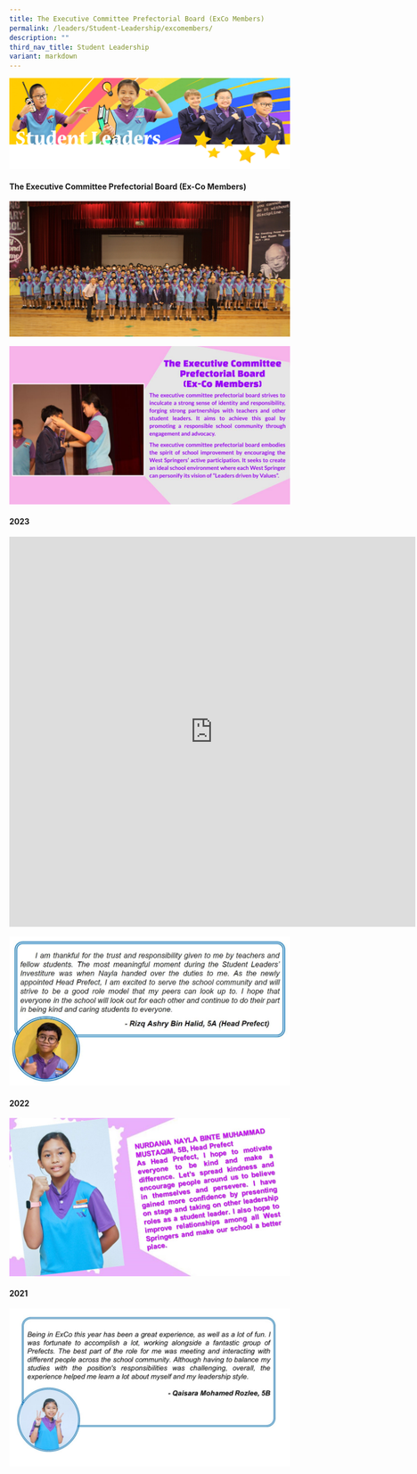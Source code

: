 ```yaml
---
title: The Executive Committee Prefectorial Board (ExCo Members)
permalink: /leaders/Student-Leadership/excomembers/
description: ""
third_nav_title: Student Leadership
variant: markdown
---
```

![](/images/SLbanner.png)


#### The Executive Committee Prefectorial Board (Ex-Co Members)

![](/images/Leaders/img_0351.JPG)

![](/images/Leaders/exco2023.jpg)

#### 2023
<iframe allowfullscreen="true" height="700" width="729" frameborder="0" src="https://docs.google.com/presentation/d/e/2PACX-1vTB4NKnB2MyTsehvBAEQHkpVj6mfHdAOuGHKY-1cj1hhb60iWhS0QBpUtrIDooxS5Qw5_w-AY1Qk1S8/embed?start=true&amp;loop=true&amp;delayms=3000"></iframe>

![ashry](/images/ashryreflection.JPG)

#### 2022
![](/images/Nayla.jpg)

#### 2021
![](/images/Qaisara.jpg)